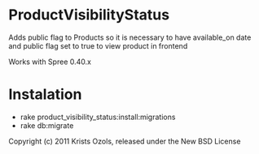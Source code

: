 ProductVisibilityStatus
=======================

Adds public flag to Products so it is necessary to have available_on date and public flag set to true to view product in frontend

Works with Spree 0.40.x

Instalation
=======
* rake product_visibility_status:install:migrations
* rake db:migrate


Copyright (c) 2011 Krists Ozols, released under the New BSD License
